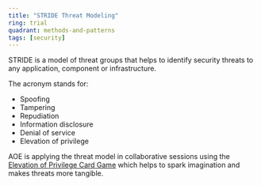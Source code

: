 ```yaml
---
title: "STRIDE Threat Modeling"
ring: trial
quadrant: methods-and-patterns
tags: [security]
---
```


STRIDE is a model of threat groups that helps to identify security threats to any application, component or infrastructure.

The acronym stands for:

- Spoofing
- Tampering
- Repudiation
- Information disclosure
- Denial of service
- Elevation of privilege

AOE is applying the threat model in collaborative sessions using the [Elevation of Privilege Card Game](https://social.technet.microsoft.com/wiki/contents/articles/285.elevation-of-privilege-the-game.aspx) which helps to spark imagination and makes threats more tangible.
